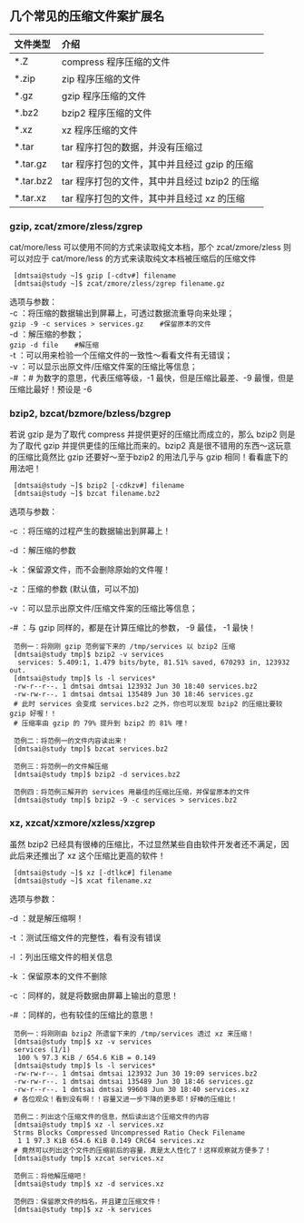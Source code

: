 ## 几个常见的压缩文件案扩展名

| **文件类型** | **介绍** |
| :--- | :--- |
| \*.Z | compress 程序压缩的文件 |
| \*.zip | zip 程序压缩的文件 |
| \*.gz | gzip 程序压缩的文件 |
| \*.bz2 | bzip2 程序压缩的文件 |
| \*.xz | xz 程序压缩的文件 |
| \*.tar | tar 程序打包的数据，并没有压缩过 |
| \*.tar.gz | tar 程序打包的文件，其中并且经过 gzip 的压缩 |
| \*.tar.bz2 | tar 程序打包的文件，其中并且经过 bzip2 的压缩 |
| \*.tar.xz | tar 程序打包的文件，其中并且经过 xz 的压缩 |

### gzip, zcat/zmore/zless/zgrep

cat/more/less 可以使用不同的方式来读取纯文本档，那个 zcat/zmore/zless 则可以对应于 cat/more/less 的方式来读取纯文本档被压缩后的压缩文件

```
 [dmtsai@study ~]$ gzip [-cdtv#] filename
 [dmtsai@study ~]$ zcat/zmore/zless/zgrep filename.gz
```

选项与参数：  
 -c ：将压缩的数据输出到屏幕上，可透过数据流重导向来处理；  
     `gzip -9 -c services > services.gz    #保留原本的文件`  
 -d ：解压缩的参数；  
     `gzip -d file    #解压缩`  
 -t ：可以用来检验一个压缩文件的一致性～看看文件有无错误；  
 -v ：可以显示出原文件/压缩文件案的压缩比等信息；  
 -\# ：\# 为数字的意思，代表压缩等级，-1 最快，但是压缩比最差、-9 最慢，但是压缩比最好！预设是 -6

### bzip2, bzcat/bzmore/bzless/bzgrep

若说 gzip 是为了取代 compress 并提供更好的压缩比而成立的，那么 bzip2 则是为了取代 gzip 并提供更佳的压缩比而来的。bzip2 真是很不错用的东西～这玩意的压缩比竟然比 gzip 还要好～至于bzip2 的用法几乎与 gzip 相同！看看底下的用法吧！

```
 [dmtsai@study ~]$ bzip2 [-cdkzv#] filename
 [dmtsai@study ~]$ bzcat filename.bz2
```

选项与参数：

-c ：将压缩的过程产生的数据输出到屏幕上！

-d ：解压缩的参数

-k ：保留源文件，而不会删除原始的文件喔！

-z ：压缩的参数 \(默认值，可以不加\)

-v ：可以显示出原文件/压缩文件案的压缩比等信息；

-\# ：与 gzip 同样的，都是在计算压缩比的参数， -9 最佳， -1 最快！

```
 范例一：将刚刚 gzip 范例留下来的 /tmp/services 以 bzip2 压缩
 [dmtsai@study tmp]$ bzip2 -v services
  services: 5.409:1, 1.479 bits/byte, 81.51% saved, 670293 in, 123932 out.
 [dmtsai@study tmp]$ ls -l services*
 -rw-r--r--. 1 dmtsai dmtsai 123932 Jun 30 18:40 services.bz2
 -rw-rw-r--. 1 dmtsai dmtsai 135489 Jun 30 18:46 services.gz
 # 此时 services 会变成 services.bz2 之外，你也可以发现 bzip2 的压缩比要较 gzip 好喔！！
 # 压缩率由 gzip 的 79% 提升到 bzip2 的 81% 哩！

 范例二：将范例一的文件内容读出来！
 [dmtsai@study tmp]$ bzcat services.bz2

 范例三：将范例一的文件解压缩
 [dmtsai@study tmp]$ bzip2 -d services.bz2
 
 范例四：将范例三解开的 services 用最佳的压缩比压缩，并保留原本的文件
 [dmtsai@study tmp]$ bzip2 -9 -c services > services.bz2
```

### xz, xzcat/xzmore/xzless/xzgrep

虽然 bzip2 已经具有很棒的压缩比，不过显然某些自由软件开发者还不满足，因此后来还推出了 xz 这个压缩比更高的软件！

```
 [dmtsai@study ~]$ xz [-dtlkc#] filename
 [dmtsai@study ~]$ xcat filename.xz
```

选项与参数：

-d ：就是解压缩啊！

-t ：测试压缩文件的完整性，看有没有错误

-l ：列出压缩文件的相关信息

-k ：保留原本的文件不删除

-c ：同样的，就是将数据由屏幕上输出的意思！

-\# ：同样的，也有较佳的压缩比的意思！

```
 范例一：将刚刚由 bzip2 所遗留下来的 /tmp/services 透过 xz 来压缩！
 [dmtsai@study tmp]$ xz -v services
 services (1/1)
  100 % 97.3 KiB / 654.6 KiB = 0.149
 [dmtsai@study tmp]$ ls -l services*
 -rw-rw-r--. 1 dmtsai dmtsai 123932 Jun 30 19:09 services.bz2
 -rw-rw-r--. 1 dmtsai dmtsai 135489 Jun 30 18:46 services.gz
 -rw-r--r--. 1 dmtsai dmtsai 99608 Jun 30 18:40 services.xz
 # 各位观众！看到没有啊！！容量又进一步下降的更多耶！好棒的压缩比！

 范例二：列出这个压缩文件的信息，然后读出这个压缩文件的内容
 [dmtsai@study tmp]$ xz -l services.xz
 Strms Blocks Compressed Uncompressed Ratio Check Filename
  1 1 97.3 KiB 654.6 KiB 0.149 CRC64 services.xz
 # 竟然可以列出这个文件的压缩前后的容量，真是太人性化了！这样观察就方便多了！
 [dmtsai@study tmp]$ xzcat services.xz

 范例三：将他解压缩吧！
 [dmtsai@study tmp]$ xz -d services.xz

 范例四：保留原文件的档名，并且建立压缩文件！
 [dmtsai@study tmp]$ xz -k services
```



